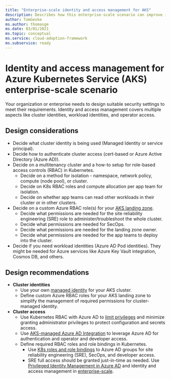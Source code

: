 ```yaml
---
title: "Enterprise-scale identity and access management for AKS"
description: Describes how this enterprise-scale scenario can improve identity and access management for the Azure Kubernetes Service.
author: TomGeske
ms.author: thomasge
ms.date: 03/01/2021
ms.topic: conceptual
ms.service: cloud-adoption-framework
ms.subservice: ready
---
```


# Identity and access management for Azure Kubernetes Service (AKS) enterprise-scale scenario

Your organization or enterprise needs to design suitable security settings to meet their requirements. Identity and access management covers multiple aspects like cluster identities, workload identities, and operator access.

## Design considerations

- Decide what cluster identity is being used (Managed Identity or service principal).
- Decide how to authenticate cluster access (cert-based or Azure Active Directory (Azure AD)).
- Decide on a multitenancy cluster and a how-to setup for role-based access controls (RBAC) in Kubernetes.
  - Decide on a method for isolation - namespace, network policy, compute (node pool), or cluster.
  - Decide on K8s RBAC roles and compute allocation per app team for isolation.
  - Decide on whether app teams can read other workloads in their cluster or in other clusters.
- Decide on a custom Azure RBAC role(s) for your [AKS landing zone](https://docs.microsoft.com/azure/cloud-adoption-framework/ready/enterprise-scale/identity-and-access-management).
  - Decide what permissions are needed for the site reliability engineering (SRE) role to administer/troubleshoot the whole cluster.
  - Decide what permissions are needed for SecOps.
  - Decide what permissions are needed for the landing zone owner.
  - Decide what permissions are needed for the app teams to deploy into the cluster.
- Decide if you need workload identities (Azure AD Pod identities). They might be needed for Azure services like Azure Key Vault integration, Cosmos DB, and others.

## Design recommendations

- **Cluster identities**
  - Use your own [managed identity](https://aka.ms/aks/mi) for your AKS cluster.
  - Define custom Azure RBAC roles for your AKS landing zone to simplify the management of required permissions for cluster-managed identity.
- **Cluster access**
  - Use Kubernetes RBAC with Azure AD to [limit privileges](https://docs.microsoft.com/azure/aks/azure-ad-rbac) and minimize granting administrator privileges to protect configuration and secrets access.
  - Use [AKS-managed Azure AD Integration](https://aka.ms/aks/managed-aad) to leverage Azure AD for authentication and operator and developer access.
  -	Define required RBAC roles and role bindings in Kubernetes.
    - Use [K8s roles and role bindings](https://docs.microsoft.com/azure/aks/concepts-identity#kubernetes-role-based-access-control-kubernetes-rbac) to Azure AD groups for site reliability engineering (SRE), SecOps, and developer access.
    - SRE full access should be granted just-in-time as needed. Use [Privileged Identity Management in Azure AD](https://docs.microsoft.com/azure/active-directory/privileged-identity-management/pim-configure) and identity and access management in [enterprise-scale](https://docs.microsoft.com/azure/cloud-adoption-framework/ready/enterprise-scale/identity-and-access-management).
